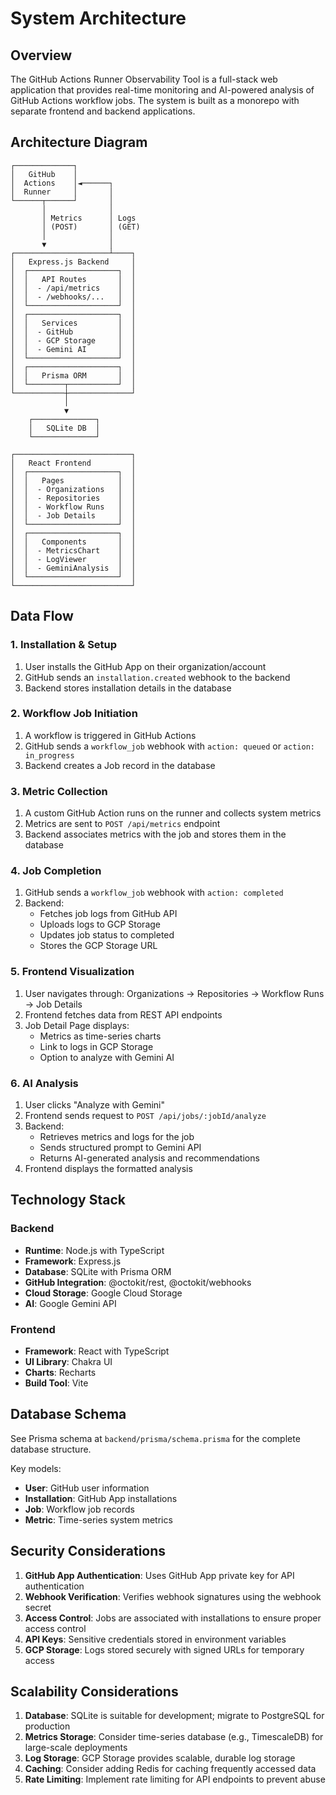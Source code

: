 # System Architecture

## Overview

The GitHub Actions Runner Observability Tool is a full-stack web application that provides real-time monitoring and AI-powered analysis of GitHub Actions workflow jobs. The system is built as a monorepo with separate frontend and backend applications.

## Architecture Diagram

```
┌─────────────┐
│   GitHub    │
│  Actions    │◄──────┐
│  Runner     │       │
└──────┬──────┘       │
       │              │
       │ Metrics      │ Logs
       │ (POST)       │ (GET)
       │              │
       ▼              │
┌─────────────────────┴────┐
│   Express.js Backend     │
│  ┌────────────────────┐  │
│  │   API Routes       │  │
│  │  - /api/metrics    │  │
│  │  - /webhooks/...   │  │
│  └────────────────────┘  │
│  ┌────────────────────┐  │
│  │   Services         │  │
│  │  - GitHub          │  │
│  │  - GCP Storage     │  │
│  │  - Gemini AI       │  │
│  └────────────────────┘  │
│  ┌────────────────────┐  │
│  │   Prisma ORM       │  │
│  └────────┬───────────┘  │
└───────────┼──────────────┘
            │
            ▼
    ┌──────────────┐
    │   SQLite DB  │
    └──────────────┘

┌──────────────────────────┐
│   React Frontend         │
│  ┌────────────────────┐  │
│  │   Pages            │  │
│  │  - Organizations   │  │
│  │  - Repositories    │  │
│  │  - Workflow Runs   │  │
│  │  - Job Details     │  │
│  └────────────────────┘  │
│  ┌────────────────────┐  │
│  │   Components       │  │
│  │  - MetricsChart    │  │
│  │  - LogViewer       │  │
│  │  - GeminiAnalysis  │  │
│  └────────────────────┘  │
└──────────────────────────┘
```

## Data Flow

### 1. Installation & Setup
1. User installs the GitHub App on their organization/account
2. GitHub sends an `installation.created` webhook to the backend
3. Backend stores installation details in the database

### 2. Workflow Job Initiation
1. A workflow is triggered in GitHub Actions
2. GitHub sends a `workflow_job` webhook with `action: queued` or `action: in_progress`
3. Backend creates a Job record in the database

### 3. Metric Collection
1. A custom GitHub Action runs on the runner and collects system metrics
2. Metrics are sent to `POST /api/metrics` endpoint
3. Backend associates metrics with the job and stores them in the database

### 4. Job Completion
1. GitHub sends a `workflow_job` webhook with `action: completed`
2. Backend:
   - Fetches job logs from GitHub API
   - Uploads logs to GCP Storage
   - Updates job status to completed
   - Stores the GCP Storage URL

### 5. Frontend Visualization
1. User navigates through: Organizations → Repositories → Workflow Runs → Job Details
2. Frontend fetches data from REST API endpoints
3. Job Detail Page displays:
   - Metrics as time-series charts
   - Link to logs in GCP Storage
   - Option to analyze with Gemini AI

### 6. AI Analysis
1. User clicks "Analyze with Gemini"
2. Frontend sends request to `POST /api/jobs/:jobId/analyze`
3. Backend:
   - Retrieves metrics and logs for the job
   - Sends structured prompt to Gemini API
   - Returns AI-generated analysis and recommendations
4. Frontend displays the formatted analysis

## Technology Stack

### Backend
- **Runtime**: Node.js with TypeScript
- **Framework**: Express.js
- **Database**: SQLite with Prisma ORM
- **GitHub Integration**: @octokit/rest, @octokit/webhooks
- **Cloud Storage**: Google Cloud Storage
- **AI**: Google Gemini API

### Frontend
- **Framework**: React with TypeScript
- **UI Library**: Chakra UI
- **Charts**: Recharts
- **Build Tool**: Vite

## Database Schema

See Prisma schema at `backend/prisma/schema.prisma` for the complete database structure.

Key models:
- **User**: GitHub user information
- **Installation**: GitHub App installations
- **Job**: Workflow job records
- **Metric**: Time-series system metrics

## Security Considerations

1. **GitHub App Authentication**: Uses GitHub App private key for API authentication
2. **Webhook Verification**: Verifies webhook signatures using the webhook secret
3. **Access Control**: Jobs are associated with installations to ensure proper access control
4. **API Keys**: Sensitive credentials stored in environment variables
5. **GCP Storage**: Logs stored securely with signed URLs for temporary access

## Scalability Considerations

1. **Database**: SQLite is suitable for development; migrate to PostgreSQL for production
2. **Metrics Storage**: Consider time-series database (e.g., TimescaleDB) for large-scale deployments
3. **Log Storage**: GCP Storage provides scalable, durable log storage
4. **Caching**: Consider adding Redis for caching frequently accessed data
5. **Rate Limiting**: Implement rate limiting for API endpoints to prevent abuse
